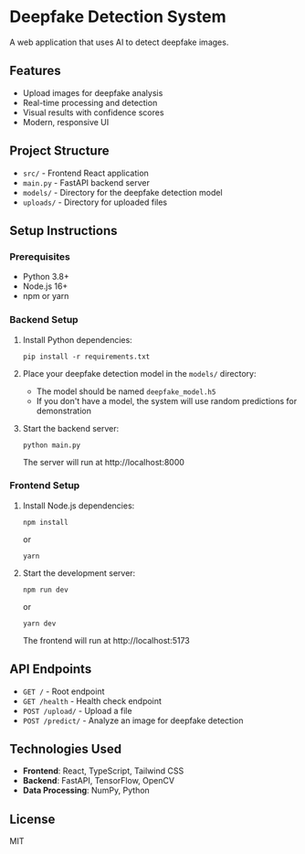# Deepfake Detection System

A web application that uses AI to detect deepfake images.

## Features

- Upload images for deepfake analysis
- Real-time processing and detection
- Visual results with confidence scores
- Modern, responsive UI

## Project Structure

- `src/` - Frontend React application
- `main.py` - FastAPI backend server
- `models/` - Directory for the deepfake detection model
- `uploads/` - Directory for uploaded files

## Setup Instructions

### Prerequisites

- Python 3.8+
- Node.js 16+
- npm or yarn

### Backend Setup

1. Install Python dependencies:
   ```
   pip install -r requirements.txt
   ```

2. Place your deepfake detection model in the `models/` directory:
   - The model should be named `deepfake_model.h5`
   - If you don't have a model, the system will use random predictions for demonstration

3. Start the backend server:
   ```
   python main.py
   ```
   The server will run at http://localhost:8000

### Frontend Setup

1. Install Node.js dependencies:
   ```
   npm install
   ```
   or
   ```
   yarn
   ```

2. Start the development server:
   ```
   npm run dev
   ```
   or
   ```
   yarn dev
   ```
   The frontend will run at http://localhost:5173

## API Endpoints

- `GET /` - Root endpoint
- `GET /health` - Health check endpoint
- `POST /upload/` - Upload a file
- `POST /predict/` - Analyze an image for deepfake detection

## Technologies Used

- **Frontend**: React, TypeScript, Tailwind CSS
- **Backend**: FastAPI, TensorFlow, OpenCV
- **Data Processing**: NumPy, Python

## License

MIT
